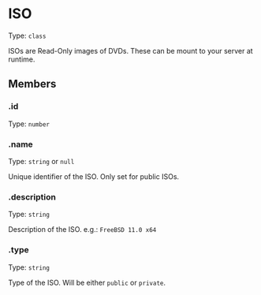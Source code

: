 # ISO

Type: `class`

ISOs are Read-Only images of DVDs. These can be mount to your server at runtime.

## Members

### .id

Type: `number`

### .name

Type: `string` or `null`

Unique identifier of the ISO. Only set for public ISOs.

### .description

Type: `string`

Description of the ISO. e.g.: `FreeBSD 11.0 x64`

### .type

Type: `string`

Type of the ISO. Will be either `public` or `private`.
